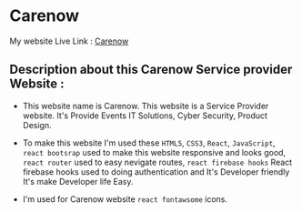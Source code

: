 # Carenow

My website Live Link : [Carenow]()


## Description about this Carenow Service provider Website :

- This website name is Carenow. This website is a Service Provider website. It's Provide Events IT Solutions, Cyber Security, Product Design.

- To make this website I'm  used  these `HTML5`,  `CSS3`,  `React`,  `JavaScript`,  `react bootsrap` used to make  this website responsive and looks good, `react router` used to easy nevigate routes, `react firebase hooks` React firebase hooks used to doing authentication and It's Developer friendly It's make Developer life Easy.

- I'm used for Carenow website `react fontawsome` icons.
